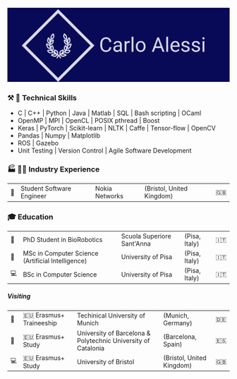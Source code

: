 <p align="center">
  <img src="twitter_header_photo_1.png">
</p>

### :hammer_and_pick: :wrench: Technical Skills
- C | C++ | Python | Java | Matlab | SQL | Bash scripting | OCaml
- OpenMP | MPI | OpenCL | POSIX pthread | Boost 
- Keras | PyTorch | Scikit-learn | NLTK | Caffe | Tensor-flow | OpenCV
- Pandas | Numpy | Matplotlib
- ROS | Gazebo
- Unit Testing | Version Control | Agile Software Development

### :factory: :man_scientist:  Industry Experience
| | | | | |
|-|-|-|-|-|
| :satellite: | Student Software Engineer | Nokia Networks | (Bristol, United Kingdom) | :uk: |

### :mortar_board: Education 
| |                                                   |                            |               |   |
|-|---------------------------------------------------|----------------------------|---------------|---|
| :robot: | PhD Student in BioRobotics                        | Scuola Superiore Sant'Anna | (Pisa, Italy) | :it:  |
| :brain: | MSc in Computer Science (Artificial Intelligence) | University of Pisa         | (Pisa, Italy) | :it:  |
| :computer: | BSc in Computer Science                           | University of Pisa         | (Pisa, Italy) | :it:  |

##### Visiting
| |                                                   |                            |               |   |
|-|---------------------------------------------------|----------------------------|---------------|---|
| :robot: | :eu: Erasmus+ Traineeship  | Techinical University of Munich | (Munich, Germany) | :de:  |
| :brain: | :eu: Erasmus+ Study | University of Barcelona & Polytechnic University of Catalonia  | (Barcelona, Spain) | :es:  |
| :computer: | :eu: Erasmus+ Study      | University of Bristol        | (Bristol, United Kingdom) | :uk:  |
